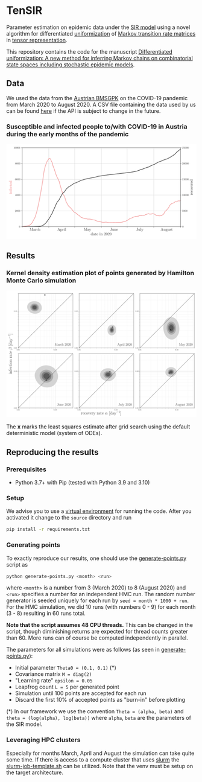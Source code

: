 # TenSIR

Parameter estimation on epidemic data under the [SIR model][sir] using a novel algorithm for differentiated
[uniformization][uniformization] of [Markov transition rate matrices][markov] in
[tensor representation][tensor].

This repository contains the code for the manuscript [Differentiated uniformization: A new method for inferring Markov chains on combinatorial state spaces including stochastic epidemic models][paper].

## Data

We used the data from the [Austrian BMSGPK][data-src] on the COVID-19 pandemic from March 2020 to August 2020. A CSV
file containing the data used by us can be found [here][csv] if the API is subject to change in the future.

### Susceptible and infected people to/with COVID-19 in Austria during the early months of the pandemic
![Timeline plot][timeline]

## Results

### Kernel density estimation plot of points generated by Hamilton Monte Carlo simulation
![HMC plot][hmc]

The **x** marks the least squares estimate after grid search using the default deterministic model (system of ODEs).

## Reproducing the results

### Prerequisites

- Python 3.7+ with Pip (tested with Python 3.9 and 3.10)

### Setup

We advise you to use a [virtual environment][venv] for running the code. After you activated it change to the `source`
directory and run

```bash
pip install -r requirements.txt
```

### Generating points

To exactly reproduce our results, one should use the [generate-points.py] script as

```bash
python generate-points.py <month> <run>
```

where `<month>` is a number from 3 (March 2020) to 8 (August 2020) and `<run>` specifies a number for an independent HMC
run. The random number generator is seeded uniquely for each run by `seed = month * 1000 + run`. For the HMC simulation,
we did 10 runs (with numbers 0 - 9) for each month (3 - 8) resulting in 60 runs total.

**Note that the script assumes 48 CPU threads.** This can be changed in the script, though diminishing returns are
expected for thread counts greater than 60. More runs can of course be computed independently in parallel.

The parameters for all simulations were as follows (as seen in [generate-points.py]):

- Initial parameter `Theta0 = (0.1, 0.1)` (*)
- Covariance matrix `M = diag(2)`
- "Learning rate" `epsilon = 0.05`
- Leapfrog count `L = 5` per generated point
- Simulation until 100 points are accepted for each run
- Discard the first 10% of accepted points as "burn-in" before plotting

(*) In our framework we use the convention `Theta = (alpha, beta)` and `theta = (log(alpha), log(beta))` where `alpha`,
`beta` are the parameters of the SIR model.

### Leveraging HPC clusters

Especially for months March, April and August the simulation can take quite some time. If there is access to a compute
cluster that uses [slurm] the [slurm-job-template.sh] can be utilized. Note that the venv must be setup on the target
architecture.


[sir]: https://en.wikipedia.org/wiki/Compartmental_models_in_epidemiology#The_SIR_model
[uniformization]: https://en.wikipedia.org/wiki/Uniformization_(probability_theory)
[markov]: https://en.wikipedia.org/wiki/Transition_rate_matrix
[tensor]: https://en.wikipedia.org/wiki/Tensor_product#Tensor_product_of_linear_maps
[paper]: https://arxiv.org/abs/2112.10971
[data-src]: https://www.data.gv.at/katalog/dataset/ef8e980b-9644-45d8-b0e9-c6aaf0eff0c0
[csv]: cache/data-austria.csv
[hmc]: results/plots/austria-hmc.png
[timeline]: results/plots/austria-timeline.png
[venv]: https://docs.python.org/3/library/venv.html
[generate-points.py]: source/generate-points.py
[slurm]: https://slurm.schedmd.com/
[slurm-job-template.sh]: slurm-job-template.sh
